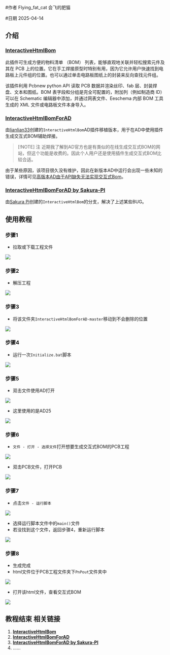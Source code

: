 #作者 Flying_fat_cat 会飞的肥猫

#日期 2025-04-14
## 介绍

### **[InteractiveHtmlBom](https://github.com/openscopeproject/InteractiveHtmlBom)**

此插件可生成方便的物料清单 （BOM） 列表，能够直观地关联并轻松搜索元件及其在 PCB 上的位置。它在手工焊接原型时特别有用，因为它允许用户快速找到电路板上元件组的位置。也可以通过单击电路板图纸上的封装来反向查找元件组。

该插件利用 Pcbnew python API 读取 PCB 数据并渲染丝印、fab 层、封装焊盘、文本和图纸。BOM 表字段和分组是完全可配置的，附加列（例如制造商 ID）可以在 Schematic 编辑器中添加，并通过网表文件、Eeschema 内部 BOM 工具生成的 XML 文件或电路板文件本身导入。


### **[InteractiveHtmlBomForAD](https://github.com/lianlian33/InteractiveHtmlBomForAD)**

由[lianlian33](https://github.com/lianlian33)创建的`InteractiveHtmlBom`AD插件移植版本，用于在AD中使用插件生成交互式BOM辅助焊接。

> [!NOTE] 注
> 近期我了解到AD官方也是有类似的在线生成交互式BOM的网站，但这个功能是收费的。因此个人用户还是使用插件生成交互式BOM比较合适。


由于某些原因，该项目很久没有维护，因此在新版本AD中运行会出现一些未知的错误，详情可见[高版本AD由于API缺失无法实现交互式Bom](https://github.com/lianlian33/InteractiveHtmlBomForAD/issues/14)。


### **[InteractiveHtmlBomForAD by Sakura-PI](https://github.com/Sakura-Pi/InteractiveHtmlBomForAD)**

由[Sakura Pi](https://github.com/Sakura-Pi)创建的`InteractiveHtmlBom`的分支，解决了上述某些BUG。


## 使用教程

### 步骤1

- 拉取或下载工程文件

![](肥猫的小世界/肥猫的学习世界/硬件%20PCB/AD25%20使用交互式BOM辅助焊接详细教程/图片/1.png)

### 步骤2

- 解压工程

![](肥猫的小世界/肥猫的学习世界/硬件%20PCB/AD25%20使用交互式BOM辅助焊接详细教程/图片/2.png)

### 步骤3

- 将该文件夹`InteractiveHtmlBomForAD-master`移动到不会删除的位置

![](肥猫的小世界/肥猫的学习世界/硬件%20PCB/AD25%20使用交互式BOM辅助焊接详细教程/图片/3.png)

### 步骤4

- 运行一次`Initialize.bat`脚本

![](肥猫的小世界/肥猫的学习世界/硬件%20PCB/AD25%20使用交互式BOM辅助焊接详细教程/图片/4.png)

### 步骤5

- 双击文件使用AD打开

![](肥猫的小世界/肥猫的学习世界/硬件%20PCB/AD25%20使用交互式BOM辅助焊接详细教程/图片/5.png)

- 这里使用的是AD25

![](肥猫的小世界/肥猫的学习世界/硬件%20PCB/AD25%20使用交互式BOM辅助焊接详细教程/图片/6.png)

### 步骤6

- `文件 - 打开 - 选择文件`打开想要生成交互式BOM的PCB工程

![](肥猫的小世界/肥猫的学习世界/硬件%20PCB/AD25%20使用交互式BOM辅助焊接详细教程/图片/7.png)

- 双击PCB文件，打开PCB

![](肥猫的小世界/肥猫的学习世界/硬件%20PCB/AD25%20使用交互式BOM辅助焊接详细教程/图片/8.png)
### 步骤7

- 点击`文件 - 运行脚本`

![](肥猫的小世界/肥猫的学习世界/硬件%20PCB/AD25%20使用交互式BOM辅助焊接详细教程/图片/9.png)

- 选择运行脚本文件中的`main()`文件
- 若没找到这个文件，返回步骤4，重新运行脚本

![](肥猫的小世界/肥猫的学习世界/硬件%20PCB/AD25%20使用交互式BOM辅助焊接详细教程/图片/10.png)


### 步骤8

- 生成完成
- html文件位于PCB工程文件夹下`PnPout`文件夹中


![](肥猫的小世界/肥猫的学习世界/硬件%20PCB/AD25%20使用交互式BOM辅助焊接详细教程/图片/11.png)

- 打开该html文件，查看交互式BOM

![](肥猫的小世界/肥猫的学习世界/硬件%20PCB/AD25%20使用交互式BOM辅助焊接详细教程/图片/12.png)

## 教程结束 相关链接

1. **[InteractiveHtmlBom](https://github.com/openscopeproject/InteractiveHtmlBom)**
2. **[InteractiveHtmlBomForAD](https://github.com/lianlian33/InteractiveHtmlBomForAD)**
3. **[InteractiveHtmlBomForAD by Sakura-PI](https://github.com/Sakura-Pi/InteractiveHtmlBomForAD)**
4. ……